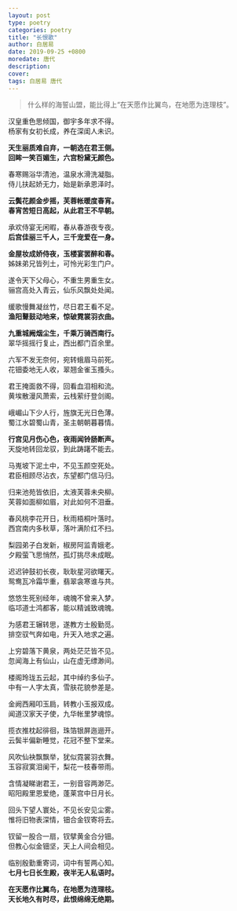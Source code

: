 ```yaml
---
layout: post
type: poetry
categories: poetry
title: "长恨歌"
author: 白居易
date: 2019-09-25 +0800
moredate: 唐代
description: 
cover: 
tags: 白居易 唐代
---
```


> 什么样的海誓山盟，能比得上“在天愿作比翼鸟，在地愿为连理枝”。

汉皇重色思倾国，御宇多年求不得。  
杨家有女初长成，养在深闺人未识。

**天生丽质难自弃，一朝选在君王侧。**  
**回眸一笑百媚生，六宫粉黛无颜色。**  

春寒赐浴华清池，温泉水滑洗凝脂。  
侍儿扶起娇无力，始是新承恩泽时。 

**云鬓花颜金步摇，芙蓉帐暖度春宵。**  
**春宵苦短日高起，从此君王不早朝。** 

承欢侍宴无闲暇，春从春游夜专夜。  
**后宫佳丽三千人，三千宠爱在一身。** 

**金屋妆成娇侍夜，玉楼宴罢醉和春。**  
姊妹弟兄皆列土，可怜光彩生门户。  

遂令天下父母心，不重生男重生女。  
骊宫高处入青云，仙乐风飘处处闻。 

缓歌慢舞凝丝竹，尽日君王看不足。  
**渔阳鼙鼓动地来，惊破霓裳羽衣曲。** 

**九重城阙烟尘生，千乘万骑西南行。**  
翠华摇摇行复止，西出都门百余里。  

六军不发无奈何，宛转蛾眉马前死。  
花钿委地无人收，翠翘金雀玉搔头。  

君王掩面救不得，回看血泪相和流。  
黄埃散漫风萧索，云栈萦纡登剑阁。 

峨嵋山下少人行，旌旗无光日色薄。  
蜀江水碧蜀山青，圣主朝朝暮暮情。 

**行宫见月伤心色，夜雨闻铃肠断声。**  
天旋地转回龙驭，到此踌躇不能去。  

马嵬坡下泥土中，不见玉颜空死处。  
君臣相顾尽沾衣，东望都门信马归。 

归来池苑皆依旧，太液芙蓉未央柳。  
芙蓉如面柳如眉，对此如何不泪垂。 

春风桃李花开日，秋雨梧桐叶落时。  
西宫南内多秋草，落叶满阶红不扫。  

梨园弟子白发新，椒房阿监青娥老。  
夕殿萤飞思悄然，孤灯挑尽未成眠。  

迟迟钟鼓初长夜，耿耿星河欲曙天。  
鸳鸯瓦冷霜华重，翡翠衾寒谁与共。  

悠悠生死别经年，魂魄不曾来入梦。  
临邛道士鸿都客，能以精诚致魂魄。  

为感君王辗转思，遂教方士殷勤觅。  
排空驭气奔如电，升天入地求之遍。  

上穷碧落下黄泉，两处茫茫皆不见。  
忽闻海上有仙山，山在虚无缥渺间。  

楼阁玲珑五云起，其中绰约多仙子。  
中有一人字太真，雪肤花貌参差是。  

金阙西厢叩玉扃，转教小玉报双成。  
闻道汉家天子使，九华帐里梦魂惊。  

揽衣推枕起徘徊，珠箔银屏迤逦开。  
云鬓半偏新睡觉，花冠不整下堂来。  

风吹仙袂飘飘举，犹似霓裳羽衣舞。  
玉容寂寞泪阑干，梨花一枝春带雨。  

含情凝睇谢君王，一别音容两渺茫。  
昭阳殿里恩爱绝，蓬莱宫中日月长。  

回头下望人寰处，不见长安见尘雾。  
惟将旧物表深情，钿合金钗寄将去。  

钗留一股合一扇，钗擘黄金合分钿。  
但教心似金钿坚，天上人间会相见。  

临别殷勤重寄词，词中有誓两心知。  
**七月七日长生殿，夜半无人私语时。**  

**在天愿作比翼鸟，在地愿为连理枝。**  
**天长地久有时尽，此恨绵绵无绝期。**  